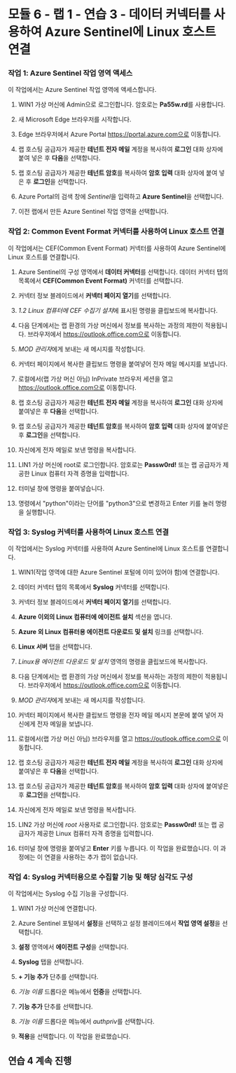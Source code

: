 ﻿# 모듈 6 - 랩 1 - 연습 3 - 데이터 커넥터를 사용하여 Azure Sentinel에 Linux 호스트 연결

### 작업 1: Azure Sentinel 작업 영역 액세스

이 작업에서는 Azure Sentinel 작업 영역에 액세스합니다.

1. WIN1 가상 머신에 Admin으로 로그인합니다. 암호로는 **Pa55w.rd**를 사용합니다.  

2. 새 Microsoft Edge 브라우저를 시작합니다.

3. Edge 브라우저에서 Azure Portal https://portal.azure.com으로 이동합니다.

4. 랩 호스팅 공급자가 제공한 **테넌트 전자 메일** 계정을 복사하여 **로그인** 대화 상자에 붙여 넣은 후 **다음**을 선택합니다.

5. 랩 호스팅 공급자가 제공한 **테넌트 암호**를 복사하여 **암호 입력** 대화 상자에 붙여 넣은 후 **로그인**을 선택합니다.

6. Azure Portal의 검색 창에 *Sentinel*을 입력하고 **Azure Sentinel**을 선택합니다.

7. 이전 랩에서 만든 Azure Sentinel 작업 영역을 선택합니다.

### 작업 2: Common Event Format 커넥터를 사용하여 Linux 호스트 연결

이 작업에서는 CEF(Common Event Format) 커넥터를 사용하여 Azure Sentinel에 Linux 호스트를 연결합니다.

1. Azure Sentinel의 구성 영역에서 **데이터 커넥터**를 선택합니다.  데이터 커넥터 탭의 목록에서 **CEF(Common Event Format)** 커넥터를 선택합니다.

2. 커넥터 정보 블레이드에서 **커넥터 페이지 열기**를 선택합니다.

3. *1.2 Linux 컴퓨터에 CEF 수집기 설치*에 표시된 명령을 클립보드에 복사합니다.

4. 다음 단계에서는 랩 환경의 가상 머신에서 정보를 복사하는 과정의 제한이 적용됩니다. 브라우저에서 https://outlook.office.com으로 이동합니다.

5. *MOD 관리자*에게 보내는 새 메시지를 작성합니다.

6. 커넥터 페이지에서 복사한 클립보드 명령을 붙여넣어 전자 메일 메시지를 보냅니다.

7. 로컬에서(랩 가상 머신 아님) InPrivate 브라우저 세션을 열고 https://outlook.office.com으로 이동합니다.

8. 랩 호스팅 공급자가 제공한 **테넌트 전자 메일** 계정을 복사하여 **로그인** 대화 상자에 붙여넣은 후 **다음**을 선택합니다.

9. 랩 호스팅 공급자가 제공한 **테넌트 암호**를 복사하여 **암호 입력** 대화 상자에 붙여넣은 후 **로그인**을 선택합니다.

10. 자신에게 전자 메일로 보낸 명령을 복사합니다.

11. LIN1 가상 머신에 root로 로그인합니다. 암호로는 **Passw0rd!** 또는 랩 공급자가 제공한 Linux 컴퓨터 자격 증명을 입력합니다.

12. 터미널 창에 명령을 붙여넣습니다.

13. 명령에서 "python"이라는 단어를 "python3"으로 변경하고 Enter 키를 눌러 명령을 실행합니다.

### 작업 3: Syslog 커넥터를 사용하여 Linux 호스트 연결

이 작업에서는 Syslog 커넥터를 사용하여 Azure Sentinel에 Linux 호스트를 연결합니다.

1. WIN1(작업 영역에 대한 Azure Sentinel 포털에 이미 있어야 함)에 연결합니다.  

2. 데이터 커넥터 탭의 목록에서 **Syslog** 커넥터를 선택합니다.

3. 커넥터 정보 블레이드에서 **커넥터 페이지 열기**를 선택합니다.

4. **Azure 이외의 Linux 컴퓨터에 에이전트 설치** 섹션을 엽니다.

5. **Azure 외 Linux 컴퓨터용 에이전트 다운로드 및 설치** 링크를 선택합니다. 

6. **Linux 서버** 탭을 선택합니다.

7. *Linux용 에이전트 다운로드 및 설치* 영역의 명령을 클립보드에 복사합니다.

8. 다음 단계에서는 랩 환경의 가상 머신에서 정보를 복사하는 과정의 제한이 적용됩니다. 브라우저에서 https://outlook.office.com으로 이동합니다.

9. *MOD 관리자*에게 보내는 새 메시지를 작성합니다.

10. 커넥터 페이지에서 복사한 클립보드 명령을 전자 메일 메시지 본문에 붙여 넣어 자신에게 전자 메일을 보냅니다.

11. 로컬에서(랩 가상 머신 아님) 브라우저를 열고 https://outlook.office.com으로 이동합니다.

12. 랩 호스팅 공급자가 제공한 **테넌트 전자 메일** 계정을 복사하여 **로그인** 대화 상자에 붙여넣은 후 **다음**을 선택합니다.

13. 랩 호스팅 공급자가 제공한 **테넌트 암호**를 복사하여 **암호 입력** 대화 상자에 붙여넣은 후 **로그인**을 선택합니다.

14. 자신에게 전자 메일로 보낸 명령을 복사합니다.

15. LIN2 가상 머신에 *root* 사용자로 로그인합니다. 암호로는 **Passw0rd!** 또는 랩 공급자가 제공한 Linux 컴퓨터 자격 증명을 입력합니다.  

16. 터미널 창에 명령을 붙여넣고 **Enter** 키를 누릅니다.  이 작업을 완료했습니다. 이 과정에는 이 연결을 사용하는 추가 랩이 없습니다.

### 작업 4: Syslog 커넥터용으로 수집할 기능 및 해당 심각도 구성

이 작업에서는 Syslog 수집 기능을 구성합니다.

1. WIN1 가상 머신에 연결합니다.

2. Azure Sentinel 포털에서 **설정**을 선택하고 설정 블레이드에서 **작업 영역 설정**을 선택합니다.

3. **설정** 영역에서 **에이전트 구성**을 선택합니다.

4. **Syslog** 탭을 선택합니다.

5. **+ 기능 추가** 단추를 선택합니다.

6. *기능 이름* 드롭다운 메뉴에서 **인증**을 선택합니다.

7. **기능 추가** 단추를 선택합니다.

8. *기능 이름* 드롭다운 메뉴에서 *authpriv*를 선택합니다.

9. **적용**을 선택합니다.  이 작업을 완료했습니다.

## 연습 4 계속 진행
